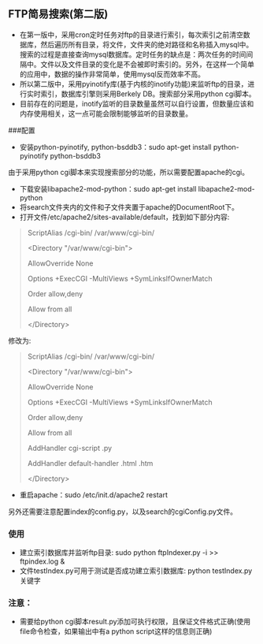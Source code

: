 ## FTP简易搜索(第二版)
* 在第一版中，采用cron定时任务对ftp的目录进行索引，每次索引之前清空数据库，然后遍历所有目录，将文件，文件夹的绝对路径和名称插入mysql中。搜索的过程是直接查询mysql数据库。定时任务的缺点是：两次任务的时间间隔中。文件以及文件目录的变化是不会被即时索引的。另外，在这样一个简单的应用中，数据的操作非常简单，使用mysql反而效率不高。
* 所以第二版中，采用pyinotify库(基于内核的inotify功能)来监听ftp的目录，进行实时索引，数据库引擎则采用Berkely DB。搜索部分采用python cgi脚本。
* 目前存在的问题是，inotify监听的目录数量虽然可以自行设置，但数量应该和内存使用相关，这一点可能会限制能够监听的目录数量。

###配置

* 安装python-pyinotify, python-bsddb3：sudo apt-get install python-pyinotify python-bsddb3

由于采用python cgi脚本来实现搜索部分的功能，所以需要配置apache的cgi。

* 下载安装libapache2-mod-python：sudo apt-get install libapache2-mod-python
* 将search文件夹内的文件和子文件夹置于apache的DocumentRoot下。
* 打开文件/etc/apache2/sites-available/default，找到如下部分内容:

> ScriptAlias /cgi-bin/ /var/www/cgi-bin/
>
> \<Directory "/var/www/cgi-bin"\>
>
>    AllowOverride None
>
>    Options +ExecCGI -MultiViews +SymLinksIfOwnerMatch
>
>    Order allow,deny
>
>    Allow from all
>
> \</Directory\>

修改为:


> ScriptAlias /cgi-bin/ /var/www/cgi-bin/
>
> \<Directory "/var/www/cgi-bin"\>
>
>    AllowOverride None
>
>    Options +ExecCGI -MultiViews +SymLinksIfOwnerMatch
>
>    Order allow,deny
>
>    Allow from all
>
>    AddHandler cgi-script .py
>
>    AddHandler default-handler .html .htm
>
> \</Directory\>

* 重启apache：sudo /etc/init.d/apache2 restart

另外还需要注意配置index的config.py，以及search的cgiConfig.py文件。

### 使用

* 建立索引数据库并监听ftp目录: sudo python ftpIndexer.py -i \>\> ftpindex.log &
* 文件testIndex.py可用于测试是否成功建立索引数据库: python testIndex.py 关键字

### 注意：
* 需要给python cgi脚本result.py添加可执行权限，且保证文件格式正确(使用file命令检查，如果输出中有a python script这样的信息则正确)
